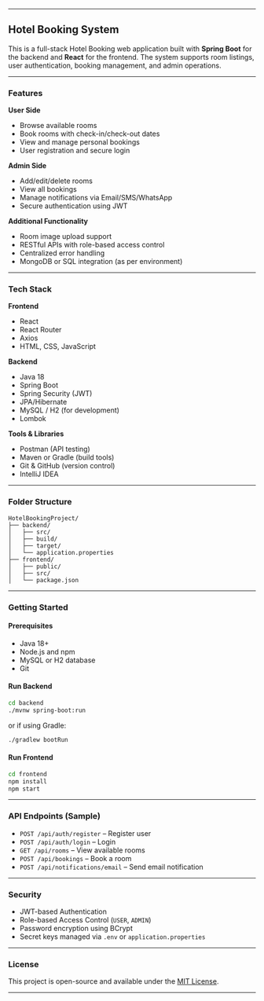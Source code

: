 
---

## Hotel Booking System

This is a full-stack Hotel Booking web application built with **Spring Boot** for the backend and **React** for the frontend. The system supports room listings, user authentication, booking management, and admin operations.

---

### Features

**User Side**

* Browse available rooms
* Book rooms with check-in/check-out dates
* View and manage personal bookings
* User registration and secure login

**Admin Side**

* Add/edit/delete rooms
* View all bookings
* Manage notifications via Email/SMS/WhatsApp
* Secure authentication using JWT

**Additional Functionality**

* Room image upload support
* RESTful APIs with role-based access control
* Centralized error handling
* MongoDB or SQL integration (as per environment)

---

### Tech Stack

**Frontend**

* React
* React Router
* Axios
* HTML, CSS, JavaScript

**Backend**

* Java 18
* Spring Boot
* Spring Security (JWT)
* JPA/Hibernate
* MySQL / H2 (for development)
* Lombok

**Tools & Libraries**

* Postman (API testing)
* Maven or Gradle (build tools)
* Git & GitHub (version control)
* IntelliJ IDEA

---

### Folder Structure

```
HotelBookingProject/
├── backend/
│   ├── src/
│   ├── build/
│   ├── target/
│   └── application.properties
├── frontend/
│   ├── public/
│   ├── src/
│   └── package.json
```

---

### Getting Started

#### Prerequisites

* Java 18+
* Node.js and npm
* MySQL or H2 database
* Git

#### Run Backend

```bash
cd backend
./mvnw spring-boot:run
```

or if using Gradle:

```bash
./gradlew bootRun
```

#### Run Frontend

```bash
cd frontend
npm install
npm start
```

---

### API Endpoints (Sample)

* `POST /api/auth/register` – Register user
* `POST /api/auth/login` – Login
* `GET /api/rooms` – View available rooms
* `POST /api/bookings` – Book a room
* `POST /api/notifications/email` – Send email notification

---

### Security

* JWT-based Authentication
* Role-based Access Control (`USER`, `ADMIN`)
* Password encryption using BCrypt
* Secret keys managed via `.env` or `application.properties`

---


### License

This project is open-source and available under the [MIT License](LICENSE).

---


